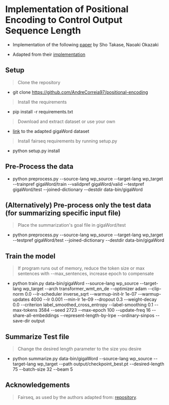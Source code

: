 # Implementation of Positional Encoding to Control Output Sequence Length

- Implementation of the following [paper](https://www.aclweb.org/anthology/N19-1401) by Sho Takase, Naoaki Okazaki

- Adapted from their [implementation](https://github.com/takase/control-length)

## Setup

> Clone the repository
- git clone https://github.com/AndreCorreia97/positional-encoding

> Install the requirements
- pip install -r requirements.txt

> Download and extract dataset or use your own
- [link](https://drive.google.com/file/d/1L4-wI2HUqLXgblRTDNn42V75Vvof6esN/view?usp=sharing) to the adapted gigaWord dataset

> Install fairseq requirements by running setup.py
- python setup.py install

## Pre-Process the data
- python preprocess.py --source-lang wp_source --target-lang wp_target --trainpref gigaWord/train --validpref gigaWord/valid --testpref gigaWord/test --joined-dictionary  --destdir data-bin/gigaWord        

## (Alternatively) Pre-process only the test data (for summarizing specific input file)
> Place the summarization's goal file in gigaWord/test
- python preprocess.py --source-lang wp_source --target-lang wp_target  --testpref gigaWord/test --joined-dictionary  --destdir data-bin/gigaWord

## Train the model
> If program runs out of memory, reduce the token size or max sentences with --max_sentences, increase epoch to compensate
- python train.py data-bin/gigaWord --source-lang wp_source --target-lang wp_target --arch transformer_wmt_en_de --optimizer adam  --clip-norm 0.0 --lr-scheduler inverse_sqrt --warmup-init-lr 1e-07  --warmup-updates 4000 --lr 0.001 --min-lr 1e-09 --dropout 0.3 --weight-decay 0.0 --criterion label_smoothed_cross_entropy --label-smoothing 0.1 --max-tokens 3584 --seed 2723 --max-epoch 100 --update-freq 16 --share-all-embeddings --represent-length-by-lrpe --ordinary-sinpos --save-dir output


## Summarize Test file
> Change the desired length parameter to the size you desire
- python summarize.py data-bin/gigaWord --source-lang wp_source --target-lang wp_target --path output/checkpoint_best.pt --desired-length 75 --batch-size 32 --beam 5

## Acknowledgements

> Fairseq, as used by the authors adapted from: [repository](https://github.com/pytorch/fairseq).
